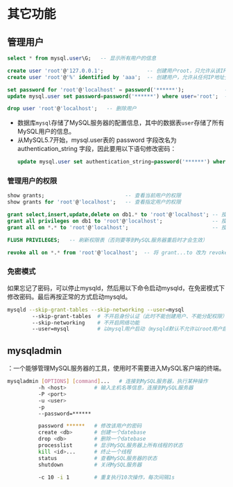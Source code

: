 # 其它功能

## 管理用户

```sql
select * from mysql.user\G;   -- 显示所有用户的信息

create user 'root'@'127.0.0.1';              -- 创建用户root，只允许从该IP地址登录，且不需要输入密码
create user 'root'@'%' identified by 'aaa';  -- 创建用户，允许从任何IP地址登录，密码是aaa

set password for 'root'@'localhost' = password('******');             -- 设置密码（用password()函数会加密）
update mysql.user set password=password('******') where user='root';  -- 如果用户有多个登录地址，还需要指定：and host='localhost';

drop user 'root'@'localhost';   -- 删除用户
```
- 数据库`mysql`存储了MySQL服务器的配置信息，其中的数据表`user`存储了所有MySQL用户的信息。
- 从MySQL5.7开始，mysql.user表的 password 字段改名为 authentication_string 字段，因此要用以下语句修改密码：
  ```sql
  update mysql.user set authentication_string=password('******') where user='root';
  ```

### 管理用户的权限

```sql
show grants;                          -- 查看当前用户的权限
show grants for 'root'@'localhost';   -- 查看指定用户的权限

grant select,insert,update,delete on db1.* to 'root'@'localhost'; -- 授予用户对于数据库db1中所有数据表的查询、修改、插入、删除权限
grant all privileges on db1 to 'root'@'localhost';                -- 授予用户对于数据库db1的全部权限
grant all on *.* to 'root'@'localhost';                           -- 授予用户对于所有数据库的全部权限

FLUSH PRIVILEGES;   -- 刷新权限表（否则要等到MySQL服务器重启时才会生效）

revoke all on *.* from 'root'@'localhost';  -- 将 grant...to 改为 revoke...from ，就是撤销权限
```

### 免密模式

如果忘记了密码，可以停止mysqld，然后用以下命令启动mysqld，在免密模式下修改密码。最后再按正常的方式启动mysqld。
```sh
mysqld --skip-grant-tables --skip-networking --user=mysql
        --skip-grant-tables  # 不开启身份认证（此时不能创建用户、不能分配权限）
        --skip-networking    # 不开启网络功能
        --user=mysql         # 以mysql用户启动（mysqld默认不允许以root用户启动）
```

## mysqladmin

：一个能够管理MySQL服务器的工具，使用时不需要进入MySQL客户端的终端。

```sh
mysqladmin [OPTIONS] [command]...   # 连接到MySQL服务器，执行某种操作
          -h <host>         # 输入主机名等信息，连接到MySQL服务器
          -P <port>
          -u <user>
          -p
          --password=****** 

          password ******   # 修改该用户的密码
          create <db>       # 创建一个datebase
          drop <db>         # 删除一个datebase
          processlist       # 显示MySQL服务器上所有线程的状态
          kill <id>...      # 终止一个线程
          status            # 查看MySQL服务器的状态
          shutdown          # 关闭MySQL服务器

          -c 10 -i 1        # 重复执行10次操作，每次间隔1s
```
